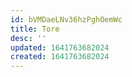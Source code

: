 ```yaml
---
id: bVMDaeLNv36hzPghOemWc
title: Tore
desc: ''
updated: 1641763682024
created: 1641763682024
---
```



